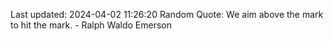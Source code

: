 Last updated: 2024-04-02 11:26:20
Random Quote: We aim above the mark to hit the mark. - Ralph Waldo Emerson